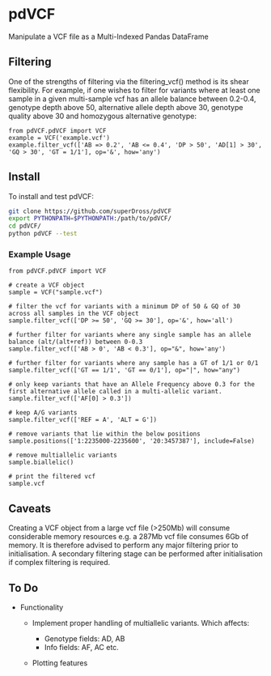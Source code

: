 # pdVCF
Manipulate a VCF file as a Multi-Indexed Pandas DataFrame

## Filtering
One of the strengths of filtering via the filtering_vcf() method is its shear flexibility. For example, if one wishes to filter for variants where at least one sample in a given multi-sample vcf has an allele balance between 0.2-0.4, genotype depth above 50, alternative allele depth above 30, genotype quality above 30 and homozygous alternative genotype:

```python3
from pdVCF.pdVCF import VCF
example = VCF('example.vcf')
example.filter_vcf(['AB => 0.2', 'AB <= 0.4', 'DP > 50', 'AD[1] > 30', 'GQ > 30', 'GT = 1/1'], op='&', how='any')
```

## Install
To install and test pdVCF:
```bash
git clone https://github.com/superDross/pdVCF
export PYTHONPATH=$PYTHONPATH:/path/to/pdVCF/
cd pdVCF/
python pdVCF --test
```

### Example Usage
```python3
from pdVCF.pdVCF import VCF

# create a VCF object 
sample = VCF("sample.vcf")

# filter the vcf for variants with a minimum DP of 50 & GQ of 30 across all samples in the VCF object
sample.filter_vcf(['DP >= 50', 'GQ >= 30'], op='&', how='all')

# further filter for variants where any single sample has an allele balance (alt/(alt+ref)) between 0-0.3 
sample.filter_vcf(['AB > 0', 'AB < 0.3'], op="&", how='any')

# further filter for variants where any sample has a GT of 1/1 or 0/1
sample.filter_vcf(['GT == 1/1', 'GT == 0/1'], op="|", how="any")

# only keep variants that have an Allele Frequency above 0.3 for the first alternative allele called in a multi-allelic variant.
sample.filter_vcf(['AF[0] > 0.3'])

# keep A/G variants
sample.filter_vcf(['REF = A', 'ALT = G'])

# remove variants that lie within the below positions
sample.positions(['1:2235000-2235600', '20:3457387'], include=False)

# remove multiallelic variants
sample.biallelic()

# print the filtered vcf
sample.vcf
```

## Caveats
Creating a VCF object from a large vcf file (>250Mb) will consume considerable memory resources e.g. a 287Mb vcf file consumes 6Gb of memory. It is therefore advised to perform any major filtering prior to initialisation. A secondary filtering stage can be performed after initialisation if complex filtering is required. 

## To Do
- Functionality
  - Implement proper handling of multiallelic variants. Which affects: 
    - Genotype fields: AD, AB
    - Info fields: AF, AC etc.

  - Plotting features 
